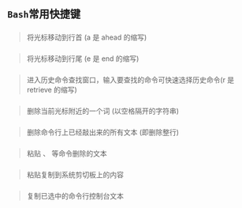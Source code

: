 ## `Bash`常用快捷键

### <Ctrl a>

> 将光标移动到行首 (a 是 ahead 的缩写)

### <Ctrl e>

> 将光标移动到行尾 (e 是 end 的缩写)

### <Ctrl r>

> 进入历史命令查找窗口，输入要查找的命令可快速选择历史命令(r 是 retrieve 的缩写)

### <Ctrl w>

> 删除当前光标附近的一个词 (以空格隔开的字符串)

### <Ctrl u>

> 删除命令行上已经敲出来的所有文本 (即删除整行)

### <Ctrl y>

> 粘贴 <Ctrl w>、<Ctrl u> 等命令删除的文本

### <Shift Insert>

> 粘贴复制到系统剪切板上的内容

### <Ctrl Insert>

> 复制已选中的命令行控制台文本
